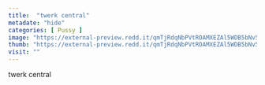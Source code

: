 ```yaml
---
title:  "twerk central"
metadate: "hide"
categories: [ Pussy ]
image: "https://external-preview.redd.it/qmTjRdqNbPVtROAMXEZAl5WDB5bNv5qfOAlaotRWYxw.gif?format=png8&s=3a374bb49ccb8e9b96c076ed4436336542335f0e"
thumb: "https://external-preview.redd.it/qmTjRdqNbPVtROAMXEZAl5WDB5bNv5qfOAlaotRWYxw.gif?width=320&crop=smart&format=png8&s=d7a87949f975fab3ce8487966fe10df802a1872a"
visit: ""
---
```

twerk central
